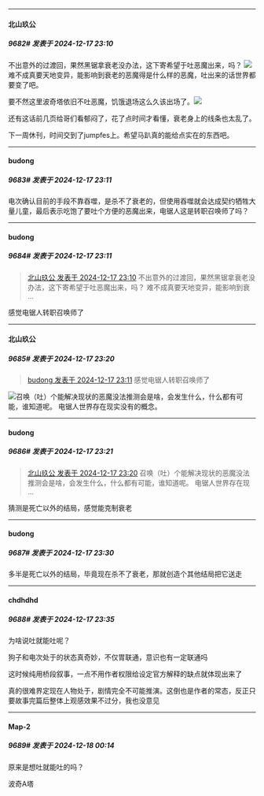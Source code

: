 ﻿
*****

####  北山玖公  
##### 9682#       发表于 2024-12-17 23:10

不出意外的过渡回，果然黑锯拿衰老没办法，这下寄希望于吐恶魔出来，吗？
<img src="https://static.saraba1st.com/image/smiley/face2017/067.png" referrerpolicy="no-referrer">难不成真要天地变异，能影响到衰老的恶魔得是什么样的恶魔，吐出来的话世界都要变了吧。

要不然这里波奇塔依旧不吐恶魔，饥饿退场这么久该出场了。<img src="https://static.saraba1st.com/image/smiley/face2017/037.png" referrerpolicy="no-referrer">

还有这话前几页给哥们看郁闷了，花了点时间才看懂，衰老身上的线条也太乱了。

下一周休刊，时间交到了jumpfes上。希望马趴真的能给点实在的东西吧。

*****

####  budong  
##### 9683#       发表于 2024-12-17 23:11

电次确认目前的手段不靠吞噬，是杀不了衰老的，但使用吞噬就会达成契约牺牲大量儿童，最后表示吃饱了要吐个方便的恶魔出来，电锯人这是转职召唤师了吗？

*****

####  budong  
##### 9684#       发表于 2024-12-17 23:11

<blockquote><a href="httphttps://bbs.saraba1st.com/2b/forum.php?mod=redirect&amp;goto=findpost&amp;pid=66950217&amp;ptid=2043244" target="_blank">北山玖公 发表于 2024-12-17 23:10</a>
不出意外的过渡回，果然黑锯拿衰老没办法，这下寄希望于吐恶魔出来，吗？
难不成真要天地变异，能影响到衰 ...</blockquote>
感觉电锯人转职召唤师了


*****

####  北山玖公  
##### 9685#       发表于 2024-12-17 23:20

<blockquote><a href="httphttps://bbs.saraba1st.com/2b/forum.php?mod=redirect&amp;goto=findpost&amp;pid=66950225&amp;ptid=2043244" target="_blank">budong 发表于 2024-12-17 23:11</a>
感觉电锯人转职召唤师了</blockquote>
<img src="https://static.saraba1st.com/image/smiley/face2017/090.png" referrerpolicy="no-referrer">召唤（吐）个能解决现状的恶魔没法推测会是啥，会发生什么，什么都有可能，谁知道呢。
电锯人世界存在现实没有的概念。

*****

####  budong  
##### 9686#       发表于 2024-12-17 23:21

<blockquote><a href="httphttps://bbs.saraba1st.com/2b/forum.php?mod=redirect&amp;goto=findpost&amp;pid=66950278&amp;ptid=2043244" target="_blank">北山玖公 发表于 2024-12-17 23:20</a>
召唤（吐）个能解决现状的恶魔没法推测会是啥，会发生什么，什么都有可能，谁知道呢。
电锯人世界存在现 ...</blockquote>
猜测是死亡以外的结局，感觉能克制衰老


*****

####  budong  
##### 9687#       发表于 2024-12-17 23:30

多半是死亡以外的结局，毕竟现在杀不了衰老，那就创造个其他结局把它送走

*****

####  chdhdhd  
##### 9688#       发表于 2024-12-17 23:35

为啥说吐就能吐呢？

狗子和电次处于的状态真奇妙，不仅胃联通，意识也有一定联通吗

这时候纯用桥段叙事，一点不用作者权限给设定官方解释的缺点就体现出来了

真的很难界定现在人物处于，剧情完全不可能推演。这倒也是作者的常态，反正只要故事完篇后整体上观感效果不过分，我也没意见


*****

####  Map-2  
##### 9689#       发表于 2024-12-18 00:14

原来是想吐就能吐的吗？

波奇A塔

